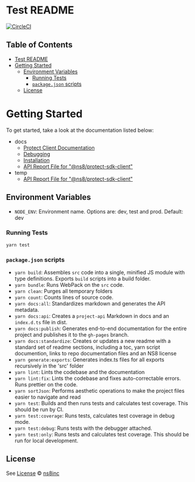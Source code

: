 # Test README

[![CircleCI](https://circleci.com/gh/ns8inc/protect-sdk-client.svg?style=svg&circle-token=91f2dda1fe4873ce83070a4dfa42edf0d3f20328)](https://app.circleci.com/pipelines/github/ns8inc/protect-sdk-client)

## Table of Contents

- [Test README](#test-readme)
- [Getting Started](#getting-started)
  - [Environment Variables](#environment-variables)
    - [Running Tests](#running-tests)
    - [`package.json` scripts](#packagejson-scripts)
  - [License](#license)

# Getting Started

To get started, take a look at the documentation listed below:

- docs
  - [Protect Client Documentation](docs/client.md)
  - [Debugging](docs/debugging.md)
  - [Installation](docs/installation.md)
  - [API Report File for "@ns8/protect-sdk-client"](docs/project-api.md)
- temp
  - [API Report File for "@ns8/protect-sdk-client"](temp/project-api.md)

## Environment Variables

- `NODE_ENV`: Environment name. Options are: dev, test and prod. Default: dev

### Running Tests

`yarn test`

### `package.json` scripts

- `yarn build`: Assembles `src` code into a single, minified JS module with type definitions. Exports `build` scripts into a build folder.
- `yarn bundle`: Runs WebPack on the `src` code.
- `yarn clean`: Purges all temporary folders
- `yarn count`: Counts lines of source code.
- `yarn docs:all`: Standardizes markdown and generates the API metadata.
- `yarn docs:api`: Creates a `project-api` Markdown in docs and an `index.d.ts` file in dist.
- `yarn docs:publish`: Generates end-to-end documentation for the entire project and publishes it to the `gh-pages` branch.
- `yarn docs:standardize`: Creates or updates a new readme with a standard set of readme sections, including a toc, yarn script documention, links to repo documentation files and an NS8 license
- `yarn generate:exports`: Generates index.ts files for all exports recursively in the 'src' folder
- `yarn lint`: Lints the codebase and the documentation
- `yarn lint:fix`: Lints the codebase and fixes auto-correctable errors. Runs prettier on the code.
- `yarn sortJson`: Performs aesthetic operations to make the project files easier to navigate and read
- `yarn test`: Builds and then runs tests and calculates test coverage. This should be run by CI.
- `yarn test:coverage`: Runs tests, calculates test coverage in debug mode.
- `yarn test:debug`: Runs tests with the debugger attached.
- `yarn test:only`: Runs tests and calculates test coverage. This should be run for local development.

## License

See [License](./LICENSE)
© [ns8inc](https://ns8.com)

